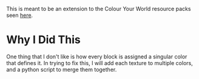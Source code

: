 This is meant to be an extension to the Colour Your World resource packs seen [here](https://www.youtube.com/watch?v=1hVX08jWaHE).

# Why I Did This
One thing that I don't like is how every block is assigned a singular color that defines it. In trying to fix this, I will add each texture to multiple colors, and a python script to merge them together.
